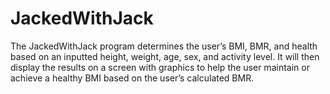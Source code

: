 # JackedWithJack
The JackedWithJack program determines the user’s BMI, BMR, and health based on an inputted height, weight, age, sex, and activity level. It will then display the results on a screen with graphics to help the user maintain or achieve a healthy BMI based on the user’s calculated BMR.
